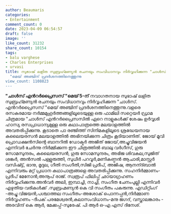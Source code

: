 ```yaml
---
author: Beaumaris
categories:
- Entertainment
comment_count: 0
date: 2023-04-09 06:54:57
draft: false
image: ''
like_count: 31232
share_count: 10154
tags:
- balu varghese
- Charles Enterprises
- urvasi
title: സുഭാഷ് ലളിത സുബ്രഹ്‍മണ്യന്‍ രചനയും സംവിധാനവും നിര്‍വ്വഹിക്കുന്ന "ചാള്‍സ് എന്‍റര്‍പ്രൈസസ്
  "മെയ് അഞ്ചിന് പ്രദർശനത്തിനെത്തുന്നു
view_count: 1108823
---
```


**"ചാള്‍സ് എന്‍റര്‍പ്രൈസസ് "മെയ് 5-ന്** നവാഗതനായ സുഭാഷ് ലളിത സുബ്രഹ്‍മണ്യന്‍ രചനയും സംവിധാനവും നിര്‍വ്വഹിക്കുന്ന "ചാള്‍സ്. എന്‍റര്‍പ്രൈസസ് "മെയ് അഞ്ചിന് പ്രദർശനത്തിനെത്തുന്നു.വളരെ രസകരമായ നർമ്മമുഹൂർത്തങ്ങളിലൂടെയുള്ള ഒരു ഫാമിലി സറ്റെയർ ഡ്രാമ ചിത്രമായ "ചാള്‍സ് എന്‍റര്‍പ്രൈസസിൽ ഏറെ നാളുകൾക്ക് ശേഷം ഉർവ്വശി ഹാസ്യ രസപ്രാധാന്യമുള്ള ഒരു കഥാപാത്രത്തെ മലയാളത്തിൽ അവതരിപ്പിക്കുന്നു. കൂടാതെ പാ രഞ്ജിത്ത് സിനിമകളിലൂടെ ശ്രദ്ധേയനായ കലൈയരസൻ മലയാളത്തിൽ അഭിനയിക്കുന്ന ചിത്രം കൂടിയാണിത്. ജോയ് മൂവി പ്രൊഡക്ഷൻസിന്റെ ബാനറിൽ ഡോക്ടർ അജിത് ജോയ്,അച്ചുവിജയൻ എന്നിവർ ചേർന്നു നിർമ്മിക്കുന്ന ഈ ചിത്രത്തിൽ ബാലു വര്‍ഗീസ്, ഗുരു സോമസുന്ദരം, കലൈയരസന്‍, ഗുരു സോമസുന്ദരം, അഭിജ ശിവകല,സുജിത് ശങ്കർ, അൻസൽ പള്ളുരുത്തി, സുധീർ പറവൂർ,മണികണ്ഠൻ ആചാരി,മാസ്റ്റർ വസിഷ്ട്ട്, ഭാനു, മൃദുല, ഗീതി സംഗീതി,സിജി പ്രദീപ്, അജിഷ, ആനന്ദ്ബാൽ എന്നിവരും മറ്റ് പ്രധാന കഥാപാത്രങ്ങളെ അവതരിപ്പിക്കുന്നു. സഹനിര്‍മ്മാണം-പ്രദീപ് മേനോന്‍,അനൂപ് രാജ്. സ്വരൂപ് ഫിലിപ്പ് ഛായാഗ്രഹണം നിർവ്വഹിക്കുന്നു.അന്‍വര്‍ അലി, ഇമ്പാച്ചി, നാച്ചി, സംഗീത ചേനംപുല്ലി എന്നിവര്‍ എഴുതിയ വരികൾക്ക് .സുബ്രഹ്മണ്യന്‍ കെ വി സംഗീതം പകരുന്നു. എഡിറ്റിംഗ് -അച്ചു വിജയന്‍,പശ്ചാത്തല സംഗീതം-അശോക് പൊന്നപ്പൻ,നിര്‍മ്മാണ നിര്‍വ്വഹണം -ദീപക് പരമേശ്വരന്‍,കലാസംവിധാനം-മനു ജഗദ്, വസ്ത്രാലങ്കാരം - അരവിന്ദ് കെ ആര്‍, മേക്കപ്പ്-സുരേഷ്. പി ആർ ഒ-എ എസ് ദിനേശ്.